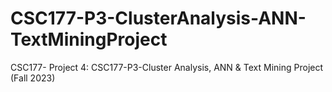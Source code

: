 # CSC177-P3-ClusterAnalysis-ANN-TextMiningProject
CSC177- Project 4: CSC177-P3-Cluster Analysis, ANN &amp; Text Mining Project (Fall 2023)
